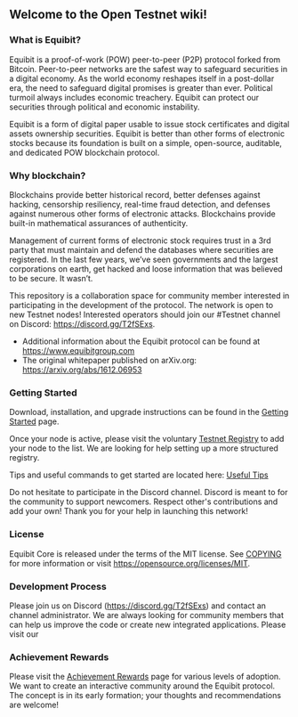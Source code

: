 ## Welcome to the Open Testnet wiki!

### What is Equibit?

Equibit is a proof-of-work (POW) peer-to-peer (P2P) protocol forked from Bitcoin. Peer-to-peer networks are the safest way to safeguard securities in a digital economy. As the world economy reshapes itself in a post-dollar era, the need to safeguard digital promises is greater than ever. Political turmoil always includes economic treachery. Equibit can protect our securities through political and economic instability.

Equibit is a form of digital paper usable to issue stock certificates and digital assets ownership securities. Equibit is better than other forms of electronic stocks because its foundation is built on a simple, open-source, auditable, and dedicated POW blockchain protocol.

### Why blockchain?

Blockchains provide better historical record, better defenses against hacking, censorship resiliency, real-time fraud detection, and defenses against numerous other forms of electronic attacks. Blockchains provide built-in mathematical assurances of authenticity.  

Management of current forms of electronic stock requires trust in a 3rd party that must maintain and defend the databases where securities are registered. In the last few years, we’ve seen governments and the largest corporations on earth, get hacked and loose information that was believed to be secure. It wasn’t.

This repository is a collaboration space for community member interested in participating in the development of the protocol. The network is open to new Testnet nodes! Interested operators should join our #Testnet channel on Discord: https://discord.gg/T2fSExs.

* Additional information about the Equibit protocol can be found at https://www.equibitgroup.com
* The original whitepaper published on arXiv.org: https://arxiv.org/abs/1612.06953

### Getting Started

Download, installation, and upgrade instructions can be found in the [Getting Started](doc/00-getting-started.md) page.

Once your node is active, please visit the voluntary [Testnet Registry](https://github.com/Equibit/Open-Testnet/wiki/Testnet-Registry) to add your node to the list. We are looking for help setting up a more structured registry.

Tips and useful commands to get started are located here: [Useful Tips](https://github.com/Equibit/Open-Testnet/wiki/Useful-Tips)

Do not hesitate to participate in the Discord channel. Discord is meant to for the community to support newcomers. Respect other's contributions and add your own! Thank you for your help in launching this network!

### License
Equibit Core is released under the terms of the MIT license. See [COPYING](COPYING.md) for more information or visit https://opensource.org/licenses/MIT.

### Development Process

Please join us on Discord (https://discord.gg/T2fSExs) and contact an channel administrator. We are always looking for community members that can help us improve the code or create new integrated applications. Please visit our 

### Achievement Rewards

Please visit the [Achievement Rewards](https://github.com/Equibit/Open-Testnet/wiki/Achievement-Rewards) page for various levels of adoption. We want to create an interactive community around the Equibit protocol. The concept is in its early formation; your thoughts and recommendations are welcome!

